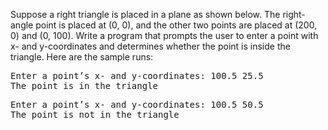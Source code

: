 Suppose a right triangle is placed in a plane as shown below. The right-angle point is placed at (0, 0), and the other two points are placed at (200, 0) and (0, 100). Write a program that prompts the user to enter a point with x- and y-coordinates and determines whether the point is inside the triangle. Here are the sample runs:  
  
<pre>
Enter a point’s x- and y-coordinates: 100.5 25.5
The point is in the triangle
</pre>  
  
<pre>
Enter a point’s x- and y-coordinates: 100.5 50.5
The point is not in the triangle
</pre>